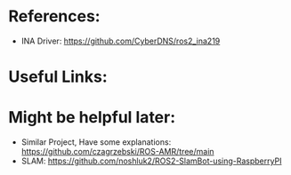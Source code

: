 # References:
- INA Driver: https://github.com/CyberDNS/ros2_ina219

# Useful Links:


# Might be helpful later: 
- Similar Project, Have some explanations: https://github.com/czagrzebski/ROS-AMR/tree/main
- SLAM: https://github.com/noshluk2/ROS2-SlamBot-using-RaspberryPI

